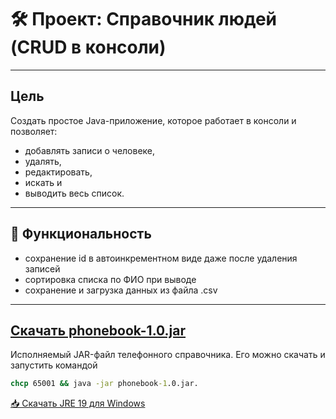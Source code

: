 # 🛠 Проект: Справочник людей (CRUD в консоли)
--------
## Цель
Создать простое Java-приложение, которое работает в консоли и позволяет:
- добавлять записи о человеке,
- удалять,
- редактировать,
- искать и
- выводить весь список.

--------------------
## 📘 Функциональность
+ сохранение id в автоинкрементном виде даже после удаления записей
+ сортировка списка по ФИО при выводе
+ сохранение и загрузка данных из файла .csv
--------------------
## [Скачать phonebook-1.0.jar](https://github.com/ImanBurluk/people_guide/releases/download/v1.0/phonebook-1.0.jar)
Исполняемый JAR-файл телефонного справочника. 
Его можно скачать и запустить командой 
```cmd
chcp 65001 && java -jar phonebook-1.0.jar.
```

[📥 Скачать JRE 19 для Windows](https://adoptium.net/download?link=https%3A%2F%2Fgithub.com%2Fadoptium%2Ftemurin19-binaries%2Freleases%2Fdownload%2Fjdk-19.0.2%252B7%2FOpenJDK19U-jre_x64_windows_hotspot_19.0.2_7.msi&vendor=Adoptium)